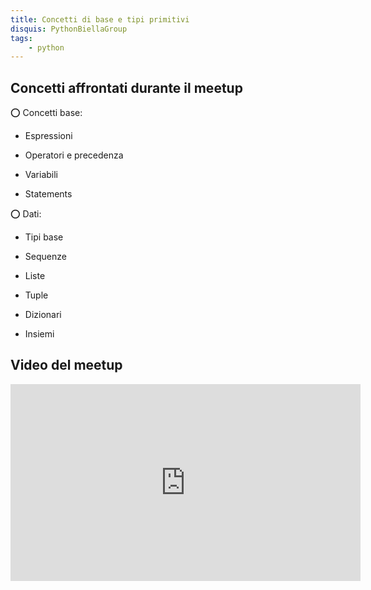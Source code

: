 ```yaml
---
title: Concetti di base e tipi primitivi
disquis: PythonBiellaGroup
tags:
    - python
---
```


## Concetti affrontati durante il meetup

⭕️ Concetti base:

* Espressioni

* Operatori e precedenza

* Variabili

* Statements

⭕️ Dati:

* Tipi base

* Sequenze

* Liste

* Tuple

* Dizionari

* Insiemi
  
## Video del meetup
<iframe width="560" height="315" src="https://www.youtube.com/embed/wqDY_v7S8F8?si=x1YXfFgY2P8gY9Wx" title="YouTube video player" frameborder="0" allow="accelerometer; autoplay; clipboard-write; encrypted-media; gyroscope; picture-in-picture; web-share" allowfullscreen></iframe>